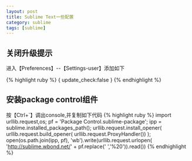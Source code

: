 ```yaml
---
layout: post
title: Sublime Text一些配置
category: sublime
tags: [sublime]
---
```


## 关闭升级提示
进入【Preferences】--【Settings-user】添加如下  

{% highlight ruby %}
 {
    update_check:false
 }
{% endhighlight %}

## 安装package control组件
按【Ctrl+`】调出console,并复制如下代码
{% highlight ruby %}
   import urllib.request,os; pf = 'Package Control.sublime-package'; ipp = sublime.installed_packages_path(); urllib.request.install_opener( urllib.request.build_opener( urllib.request.ProxyHandler()) ); open(os.path.join(ipp, pf), 'wb').write(urllib.request.urlopen( 'http://sublime.wbond.net/' + pf.replace(' ','%20')).read())
{% endhighlight %}
